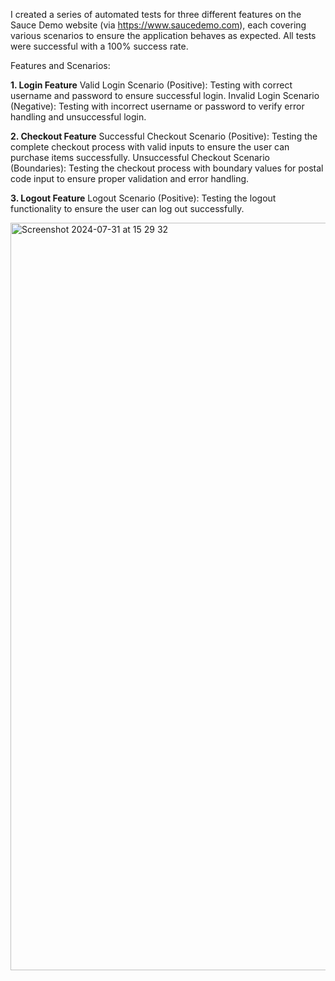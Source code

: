 I created a series of automated tests for three different features on the Sauce Demo website (via https://www.saucedemo.com), each covering various scenarios to ensure the application behaves as expected. All tests were successful with a 100% success rate.

Features and Scenarios:

**1. Login Feature**
    Valid Login Scenario (Positive): Testing with correct username and password to ensure successful login.
    Invalid Login Scenario (Negative): Testing with incorrect username or password to verify error handling and unsuccessful login.
   
**2. Checkout Feature**
    Successful Checkout Scenario (Positive): Testing the complete checkout process with valid inputs to ensure the user can purchase items successfully.
    Unsuccessful Checkout Scenario (Boundaries): Testing the checkout process with boundary values for postal code input to ensure proper validation and error handling.
    
**3. Logout Feature**
    Logout Scenario (Positive): Testing the logout functionality to ensure the user can log out successfully.

  
<img width="1196" alt="Screenshot 2024-07-31 at 15 29 32" src="https://github.com/user-attachments/assets/5f10e40a-3ce1-4379-bb3c-fd51b197b62d">
